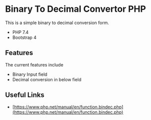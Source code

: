 
# Binary To Decimal Convertor PHP

This is a simple binary to decimal conversion form.

- PHP 7.4
- Bootstrap 4

## Features

The current features include

-   Binary Input field
-  Decimal conversion in below field


## Useful Links

-   [https://www.php.net/manual/en/function.bindec.php](https://www.php.net/manual/en/function.bindec.php)
